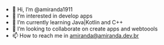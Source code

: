 - 👋 Hi, I’m @amiranda1911
- 👀 I’m interested in develop apps
- 🌱 I’m currently learning Java|Kotlin and C++
- 💞️ I’m looking to collaborate on create apps and webtoools
- 📫 How to reach me in amiranda@amiranda.dev.br

<!---
amiranda1911/amiranda1911 is a ✨ special ✨ repository because its `README.md` (this file) appears on your GitHub profile.
You can click the Preview link to take a look at your changes.
--->
